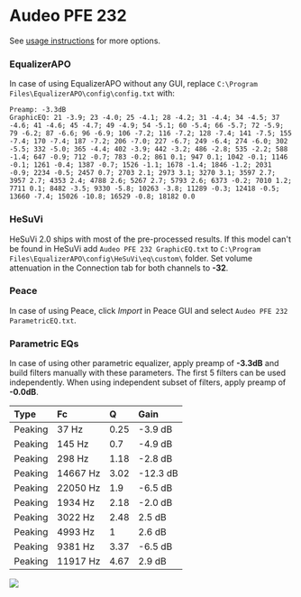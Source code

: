 # Audeo PFE 232
See [usage instructions](https://github.com/jaakkopasanen/AutoEq#usage) for more options.

### EqualizerAPO
In case of using EqualizerAPO without any GUI, replace `C:\Program Files\EqualizerAPO\config\config.txt`
with:
```
Preamp: -3.3dB
GraphicEQ: 21 -3.9; 23 -4.0; 25 -4.1; 28 -4.2; 31 -4.4; 34 -4.5; 37 -4.6; 41 -4.6; 45 -4.7; 49 -4.9; 54 -5.1; 60 -5.4; 66 -5.7; 72 -5.9; 79 -6.2; 87 -6.6; 96 -6.9; 106 -7.2; 116 -7.2; 128 -7.4; 141 -7.5; 155 -7.4; 170 -7.4; 187 -7.2; 206 -7.0; 227 -6.7; 249 -6.4; 274 -6.0; 302 -5.5; 332 -5.0; 365 -4.4; 402 -3.9; 442 -3.2; 486 -2.8; 535 -2.2; 588 -1.4; 647 -0.9; 712 -0.7; 783 -0.2; 861 0.1; 947 0.1; 1042 -0.1; 1146 -0.1; 1261 -0.4; 1387 -0.7; 1526 -1.1; 1678 -1.4; 1846 -1.2; 2031 -0.9; 2234 -0.5; 2457 0.7; 2703 2.1; 2973 3.1; 3270 3.1; 3597 2.7; 3957 2.7; 4353 2.4; 4788 2.6; 5267 2.7; 5793 2.6; 6373 -0.2; 7010 1.2; 7711 0.1; 8482 -3.5; 9330 -5.8; 10263 -3.8; 11289 -0.3; 12418 -0.5; 13660 -7.4; 15026 -10.8; 16529 -0.8; 18182 0.0
```

### HeSuVi
HeSuVi 2.0 ships with most of the pre-processed results. If this model can't be found in HeSuVi add
`Audeo PFE 232 GraphicEQ.txt` to `C:\Program Files\EqualizerAPO\config\HeSuVi\eq\custom\` folder.
Set volume attenuation in the Connection tab for both channels to **-32**.

### Peace
In case of using Peace, click *Import* in Peace GUI and select `Audeo PFE 232 ParametricEQ.txt`.

### Parametric EQs
In case of using other parametric equalizer, apply preamp of **-3.3dB** and build filters manually
with these parameters. The first 5 filters can be used independently.
When using independent subset of filters, apply preamp of **-0.0dB**.

| Type    | Fc       |    Q | Gain     |
|:--------|:---------|:-----|:---------|
| Peaking | 37 Hz    | 0.25 | -3.9 dB  |
| Peaking | 145 Hz   | 0.7  | -4.9 dB  |
| Peaking | 298 Hz   | 1.18 | -2.8 dB  |
| Peaking | 14667 Hz | 3.02 | -12.3 dB |
| Peaking | 22050 Hz | 1.9  | -6.5 dB  |
| Peaking | 1934 Hz  | 2.18 | -2.0 dB  |
| Peaking | 3022 Hz  | 2.48 | 2.5 dB   |
| Peaking | 4993 Hz  | 1    | 2.6 dB   |
| Peaking | 9381 Hz  | 3.37 | -6.5 dB  |
| Peaking | 11917 Hz | 4.67 | 2.9 dB   |

![](https://raw.githubusercontent.com/jaakkopasanen/AutoEq/master/results/innerfidelity/sbaf-serious/Audeo%20PFE%20232/Audeo%20PFE%20232.png)